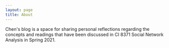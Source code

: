 ```yaml
---
layout: page
title: About
---
```


<p class="message">
Chen's blog is a space for sharing personal reflections regarding the concepts and readings that have been discussed in CI 8371 Social Network Analysis in Spring 2021.
</p>
